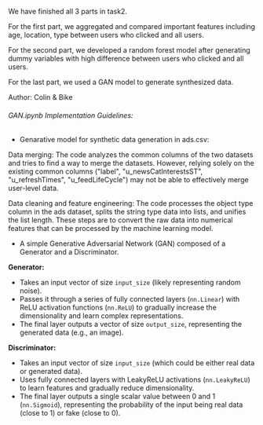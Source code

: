 We have finished all 3 parts in task2.

For the first part, we aggregated and compared important features including age, location, type between users who clicked and all users.

For the second part, we developed a random forest model after generating dummy variables with high difference between users who clicked and all users.

For the last part, we used a GAN model to generate synthesized data.

Author: Colin & Bike

###### GAN.ipynb Implementation Guidelines:
- Genarative model for synthetic data generation in ads.csv:

Data merging: The code analyzes the common columns of the two datasets and tries to find a way to merge the datasets. However, relying solely on the existing common columns ("label", "u_newsCatInterestsST", "u_refreshTimes", "u_feedLifeCycle") may not be able to effectively merge user-level data.

Data cleaning and feature engineering: The code processes the object type column in the ads dataset, splits the string type data into lists, and unifies the list length. These steps are to convert the raw data into numerical features that can be processed by the machine learning model.

- A simple Generative Adversarial Network (GAN) composed of a Generator and a Discriminator.

**Generator:**

*   Takes an input vector of size `input_size` (likely representing random noise).
*   Passes it through a series of fully connected layers (`nn.Linear`) with ReLU activation functions (`nn.ReLU`) to gradually increase the dimensionality and learn complex representations.
*   The final layer outputs a vector of size `output_size`, representing the generated data (e.g., an image).

**Discriminator:**

*   Takes an input vector of size `input_size` (which could be either real data or generated data).
*   Uses fully connected layers with LeakyReLU activations (`nn.LeakyReLU`) to learn features and gradually reduce dimensionality.
*   The final layer outputs a single scalar value between 0 and 1 (`nn.Sigmoid`), representing the probability of the input being real data (close to 1) or fake (close to 0).
